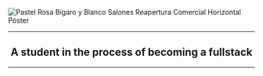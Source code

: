 ![Pastel Rosa Bígaro y Blanco Salones Reapertura Comercial Horizontal Póster](https://github.com/nightydev/nightydev/assets/106894979/cce9514b-daaf-4c98-b1c9-764e7b06dccb)
<hr>
<h2 align="center">A student in the process of becoming a fullstack</h2>
<hr>
